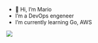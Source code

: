 - 👋 Hi, I’m Mario
- I’m a DevOps engeneer 
- I’m currently learning Go, AWS

<img src="https://wakatime.com/share/@880f86bf-0095-4613-930d-60910e5537e9/a4e445e5-e2d2-4063-b6bc-03e7f9735ae6.svg">
